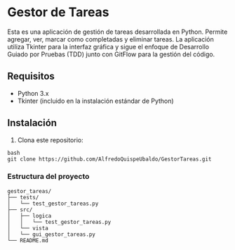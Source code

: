 # Gestor de Tareas
Esta es una aplicación de gestión de tareas desarrollada en Python. Permite agregar, ver, marcar 
como completadas y eliminar tareas. La aplicación utiliza Tkinter para la interfaz gráfica y sigue 
el enfoque de Desarrollo Guiado por Pruebas (TDD) junto con GitFlow para la gestión del código.
## Requisitos
- Python 3.x
- Tkinter (incluido en la instalación estándar de Python)
## Instalación
1. Clona este repositorio:
```
bash
git clone https://github.com/AlfredoQuispeUbaldo/GestorTareas.git
```
### Estructura del proyecto
```
gestor_tareas/
├── tests/
│	└── test_gestor_tareas.py
├── src/
│	├── logica
│	│	└── test_gestor_tareas.py
│	└── vista
│	└── gui_gestor_tareas.py
└── README.md
```
